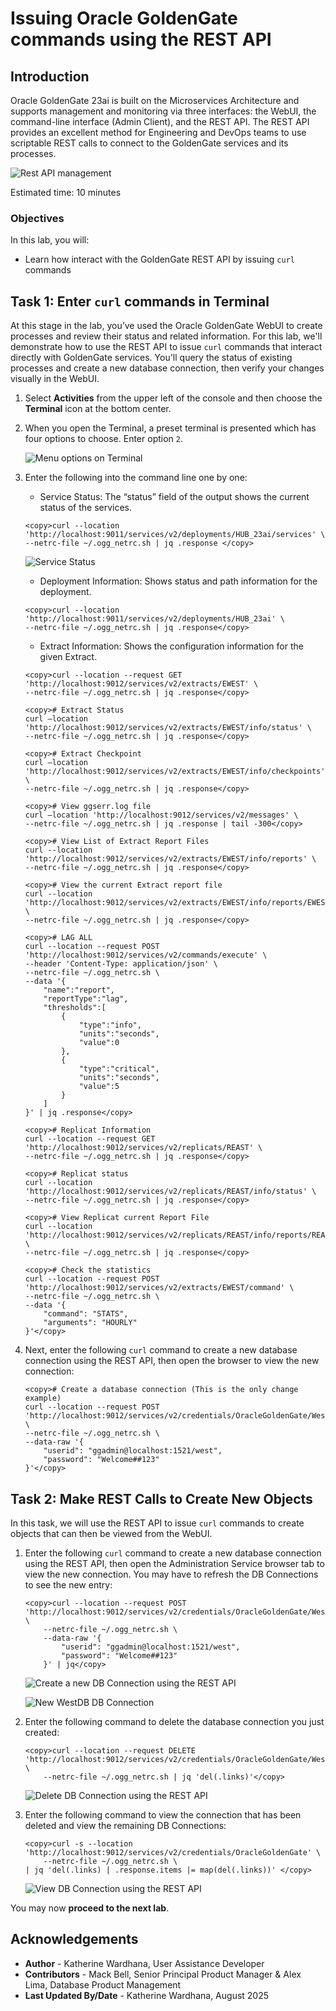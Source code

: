 # Issuing Oracle GoldenGate commands using the REST API

## Introduction

Oracle GoldenGate 23ai is built on the Microservices Architecture and supports management and monitoring via three interfaces: the WebUI, the command-line interface (Admin Client), and the REST API. The REST API provides an excellent method for Engineering and DevOps teams to use scriptable REST calls to connect to the GoldenGate services and its processes.

   ![Rest API management](./images/rest-api-manage.png " ")

Estimated time: 10 minutes

### Objectives

In this lab, you will:
* Learn how interact with the GoldenGate REST API by issuing `curl` commands

## Task 1: Enter `curl` commands in Terminal

At this stage in the lab, you’ve used the Oracle GoldenGate WebUI to create processes and review their status and related information. For this lab, we'll demonstrate how to use the REST API to issue `curl` commands that interact directly with GoldenGate services. You'll query the status of existing processes and create a new database connection, then verify your changes visually in the WebUI.

1. Select **Activities** from the upper left of the console and then choose the **Terminal** icon at the bottom center.

2. When you open the Terminal, a preset terminal is presented which has four options to choose. Enter option `2`.

    ![Menu options on Terminal](./images/01-02-menu-terminal.png " ")

3. Enter the following into the command line one by one:

    * Service Status: The “status” field of the output shows the current status of the services.
    ```
    <copy>curl --location 'http://localhost:9011/services/v2/deployments/HUB_23ai/services' \
    --netrc-file ~/.ogg_netrc.sh | jq .response </copy>
    ```
    ![Service Status](./images/01-03a-service-status.png " ")
    
    * Deployment Information:  Shows status and path information for the deployment.
    ```
    <copy>curl --location 'http://localhost:9011/services/v2/deployments/HUB_23ai' \
    --netrc-file ~/.ogg_netrc.sh | jq .response</copy>
    ```

    * Extract Information: Shows the configuration information for the given Extract.
    ```
    <copy>curl --location --request GET 'http://localhost:9012/services/v2/extracts/EWEST' \
    --netrc-file ~/.ogg_netrc.sh | jq .response</copy>
    ```
    ```
    <copy># Extract Status
    curl –location 'http://localhost:9012/services/v2/extracts/EWEST/info/status' \
    --netrc-file ~/.ogg_netrc.sh | jq .response</copy>
    ```
    ```
    <copy># Extract Checkpoint
    curl –location 'http://localhost:9012/services/v2/extracts/EWEST/info/checkpoints' \
    --netrc-file ~/.ogg_netrc.sh | jq .response</copy>
    ```
    ```
    <copy># View ggserr.log file 
    curl –location 'http://localhost:9012/services/v2/messages' \
    --netrc-file ~/.ogg_netrc.sh | jq .response | tail -300</copy>
    ```
    ```
    <copy># View List of Extract Report Files
    curl --location 'http://localhost:9012/services/v2/extracts/EWEST/info/reports' \
    --netrc-file ~/.ogg_netrc.sh | jq .response</copy>
    ```
    ```
    <copy># View the current Extract report file
    curl --location 'http://localhost:9012/services/v2/extracts/EWEST/info/reports/EWEST.rpt' \
    --netrc-file ~/.ogg_netrc.sh | jq .response</copy>
    ```
    ```
    <copy># LAG ALL
    curl --location --request POST 'http://localhost:9012/services/v2/commands/execute' \
    --header 'Content-Type: application/json' \
    --netrc-file ~/.ogg_netrc.sh \
    --data '{
        "name":"report",
        "reportType":"lag",
        "thresholds":[
            {
                "type":"info",
                "units":"seconds",
                "value":0
            },
            {
                "type":"critical",
                "units":"seconds",
                "value":5
            }
        ]
    }' | jq .response</copy>
    ```
    ```
    <copy># Replicat Information
    curl --location --request GET 'http://localhost:9012/services/v2/replicats/REAST' \
    --netrc-file ~/.ogg_netrc.sh | jq .response</copy>
    ```
    ```
    <copy># Replicat status
    curl --location 'http://localhost:9012/services/v2/replicats/REAST/info/status' \
    --netrc-file ~/.ogg_netrc.sh | jq .response</copy>
    ```
    ```
    <copy># View Replicat current Report File
    curl --location 'http://localhost:9012/services/v2/replicats/REAST/info/reports/REAST.rpt' \
    --netrc-file ~/.ogg_netrc.sh | jq .response</copy>
    ```
    ```
    <copy># Check the statistics
    curl --location --request POST 'http://localhost:9012/services/v2/extracts/EWEST/command' \
    --netrc-file ~/.ogg_netrc.sh \
    --data '{
        "command": "STATS",
        "arguments": "HOURLY"
    }'</copy>
    ```
4. Next, enter the following `curl` command to create a new database connection using the REST API, then open the browser to view the new connection:

    ```
    <copy># Create a database connection (This is the only change example)
    curl --location --request POST 'http://localhost:9012/services/v2/credentials/OracleGoldenGate/WestDB' \
    --netrc-file ~/.ogg_netrc.sh \
    --data-raw '{
        "userid": "ggadmin@localhost:1521/west",
        "password": "Welcome##123"
    }'</copy>
    ```

## Task 2: Make REST Calls to Create New Objects

In this task, we will use the REST API to issue `curl` commands to create objects that can then be viewed from the WebUI.

1. Enter the following `curl` command to create a new database connection using the REST API, then open the Administration Service browser tab to view the new connection. You may have to refresh the DB Connections to see the new entry:

    ```
    <copy>curl --location --request POST 'http://localhost:9012/services/v2/credentials/OracleGoldenGate/WestDB' \
        --netrc-file ~/.ogg_netrc.sh \
        --data-raw '{
            "userid": "ggadmin@localhost:1521/west",
            "password": "Welcome##123"
        }' | jq</copy>
    ```

    ![Create a new DB Connection using the REST API](./images/02-01a-create-db-connec-rest-api.png " ")

    ![New WestDB DB Connection](./images/02-01b-new-db-connec.png " ")

2. Enter the following command to delete the database connection you just created:

    ```
    <copy>curl --location --request DELETE
    'http://localhost:9012/services/v2/credentials/OracleGoldenGate/WestDB' \
        --netrc-file ~/.ogg_netrc.sh | jq 'del(.links)'</copy>
    ```

    ![Delete DB Connection using the REST API](./images/02-02-delete-db-connec.png " ")

3. Enter the following command to view the connection that has been deleted and view the remaining DB Connections:

    ```
    <copy>curl -s --location 
    'http://localhost:9012/services/v2/credentials/OracleGoldenGate' \
        --netrc-file ~/.ogg_netrc.sh \
    | jq 'del(.links) | .response.items |= map(del(.links))' </copy>
    ```

    ![View DB Connection using the REST API](./images/02-03-view-db-connecs.png " ")

You may now **proceed to the next lab**.

## Acknowledgements
* **Author** - Katherine Wardhana, User Assistance Developer
* **Contributors** - Mack Bell, Senior Principal Product Manager & Alex Lima, Database Product Management
* **Last Updated By/Date** - Katherine Wardhana, August 2025